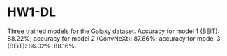 # HW1-DL

Three trained models for the Galaxy dataset. Accuracy for model 1 (BEiT): 88.22%; accuracy for model 2 (ConvNeXt): 87.66%; accuracy for model 3 (BEiT): 86.02%-88.16%.
